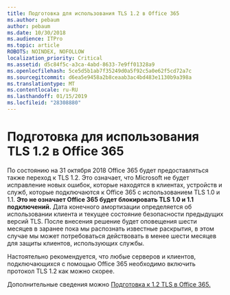 ```yaml
---
title: Подготовка для использования TLS 1.2 в Office 365
ms.author: pebaum
author: pebaum
ms.date: 10/30/2018
ms.audience: ITPro
ms.topic: article
ROBOTS: NOINDEX, NOFOLLOW
localization_priority: Critical
ms.assetid: d5c84f5c-a3ca-4abd-8633-7e9ff01328a9
ms.openlocfilehash: 5ce5d5b1ab7f35249d0a5f92c5a0e62f5cd72a7c
ms.sourcegitcommit: d6ea5e9458a2b8ceaab3ac4bd483e1130b9a398a
ms.translationtype: MT
ms.contentlocale: ru-RU
ms.lasthandoff: 01/15/2019
ms.locfileid: "28308880"
---
```

# <a name="prepare-for-use-of-tls-12-in-office-365"></a>Подготовка для использования TLS 1.2 в Office 365

По состоянию на 31 октября 2018 Office 365 будет предоставляться также переход к TLS 1.2. Это означает, что Microsoft не будет исправление новых ошибок, которые находятся в клиентах, устройств и служб, которые подключаются к Office 365 с использованием TLS 1.0 и 1.1. **Это не означает Office 365 будет блокировать TLS 1.0 и 1.1 подключений.** Дата конечного амортизации определяется об использовании клиента и текущее состояние безопасности предыдущих версий TLS. После внесения решение будет оповещения шести месяцев в заранее пока мы распознать известные раскрытия, в этом случае мы может потребоваться действовать в менее шести месяцев для защиты клиентов, использующих службы. 
  
Настоятельно рекомендуется, что любые серверов и клиентов, подключающихся с помощью Office 365 необходимо включить протокол TLS 1.2 как можно скорее.
  
Дополнительные сведения можно [Подготовка к 1.2 TLS в Office 365.](https://support.microsoft.com/help/4057306/preparing-for-tls-1-2-in-office-365)
  

